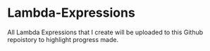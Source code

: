 # Lambda-Expressions
All Lambda Expressions that I create will be uploaded to this Github repoistory to highlight progress made.
